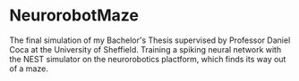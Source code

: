 # NeurorobotMaze

The final simulation of my Bachelor's Thesis supervised by Professor Daniel Coca at the University of Sheffield.
Training a spiking neural network with the NEST simulator on the neurorobotics plactform, which finds its way out of a maze.
